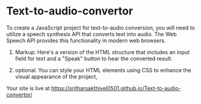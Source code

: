 # Text-to-audio-convertor

To create a JavaScript project for text-to-audio conversion, you will need to utilize a speech synthesis API that converts text into audio. The Web Speech API provides this functionality in modern web browsers.

1. Markup:
Here's a version of the HTML structure that includes an input field for text and a "Speak" button to hear the converted result.

2. optional:
You can style your HTML elements using CSS to enhance the visual appearance of the project,


Your site is live at https://sritharsakthivel0501.github.io/Text-to-audio-convertor/
